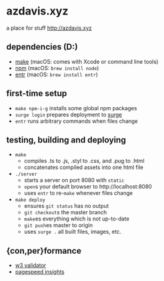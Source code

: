 # azdavis.xyz

a place for stuff http://azdavis.xyz

## dependencies (D:)

- [make][mak] (macOS: comes with Xcode or command line tools)
- [npm][npm] (macOS: `brew install node`)
- [entr][ent] (macOS: `brew install entr`)

## first-time setup

- `make npm-i-g` installs some global npm packages
- `surge login` prepares deployment to [surge][sur]
- `entr` runs arbitrary commands when files change

## testing, building and deploying

- `make`
    - compiles .ts to .js, .styl to .css, and .pug to .html
    - concatenates compiled assets into one html file
- `./server`
    - starts a server on port 8080 with `static`
    - `open`s your default browser to http://localhost:8080
    - uses `entr` to re-`make` whenever files change
- `make deploy`
    - ensures `git status` has no output
    - `git checkout`s the master branch
    - `make`es everything which is not up-to-date
    - `git push`es master to origin
    - uses `surge .` all built files, images, etc.

## {con,per}formance

- [w3 validator][w3v]
- [pagespeed insights][pag]

[mak]: https://www.gnu.org/software/make
[npm]: https://www.npmjs.com
[ent]: http://entrproject.org
[sur]: https://surge.sh
[w3v]: https://validator.w3.org/nu/?doc=http://azdavis.xyz
[pag]: https://developers.google.com/speed/pagespeed/insights/?url=http://azdavis.xyz
